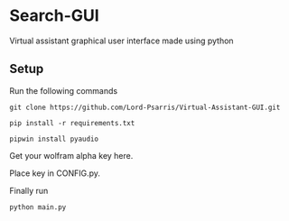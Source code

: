 # Search-GUI
Virtual assistant graphical user interface made using python

## Setup

Run the following commands
```commandline
git clone https://github.com/Lord-Psarris/Virtual-Assistant-GUI.git

pip install -r requirements.txt 

pipwin install pyaudio
```

Get your wolfram alpha key here.

Place key in CONFIG.py.

Finally run

```commandline
python main.py
```
